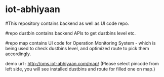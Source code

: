 # iot-abhiyaan

#This repository contains backend as well as UI code repo.

#repo dustbin contains backend APIs to get dustbins level etc.

#repo map contains UI code for Operation Monitoring System - which is being used to check dustbins level, and optimized route to pick them accordingly.

demo url : http://oms.iot-abhiyaan.com/map/ (Please select pincode from left side, you will see installed dustbins and route for filled one on map.)
